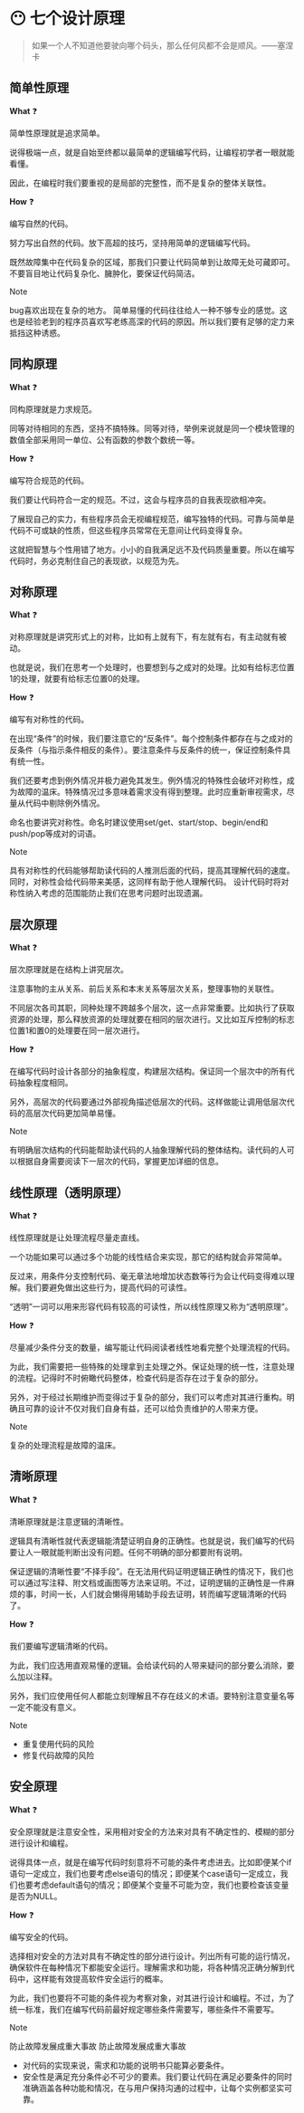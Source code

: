 # :no_mouth: 七个设计原理

> 如果一个人不知道他要驶向哪个码头，那么任何风都不会是顺风。——塞涅卡

## 简单性原理

**What** :question:

简单性原理就是追求简单。

说得极端一点，就是自始至终都以最简单的逻辑编写代码，让编程初学者一眼就能看懂。

因此，在编程时我们要重视的是局部的完整性，而不是复杂的整体关联性。

**How** :question:

编写自然的代码。

努力写出自然的代码。放下高超的技巧，坚持用简单的逻辑编写代码。

既然故障集中在代码复杂的区域，那我们只要让代码简单到让故障无处可藏即可。不要盲目地让代码复杂化、臃肿化，要保证代码简洁。

> [!note]
>
> bug喜欢出现在复杂的地方。
> 简单易懂的代码往往给人一种不够专业的感觉。这也是经验老到的程序员喜欢写老练高深的代码的原因。所以我们要有足够的定力来抵挡这种诱惑。

## 同构原理

**What** :question:

同构原理就是力求规范。

同等对待相同的东西，坚持不搞特殊。同等对待，举例来说就是同一个模块管理的数值全部采用同一单位、公有函数的参数个数统一等。

**How** :question:

编写符合规范的代码。

我们要让代码符合一定的规范。不过，这会与程序员的自我表现欲相冲突。

了展现自己的实力，有些程序员会无视编程规范，编写独特的代码。可靠与简单是代码不可或缺的性质，但这些程序员常常在无意间让代码变得复杂。

这就把智慧与个性用错了地方。小小的自我满足远不及代码质量重要。所以在编写代码时，务必克制住自己的表现欲，以规范为先。

## 对称原理

**What** :question:

对称原理就是讲究形式上的对称，比如有上就有下，有左就有右，有主动就有被动。

也就是说，我们在思考一个处理时，也要想到与之成对的处理。比如有给标志位置1的处理，就要有给标志位置0的处理。

**How** :question:

编写有对称性的代码。

在出现“条件”的时候，我们要注意它的“反条件”。每个控制条件都存在与之成对的反条件（与指示条件相反的条件）。要注意条件与反条件的统一，保证控制条件具有统一性。

我们还要考虑到例外情况并极力避免其发生。例外情况的特殊性会破坏对称性，成为故障的温床。特殊情况过多意味着需求没有得到整理。此时应重新审视需求，尽量从代码中剔除例外情况。

命名也要讲究对称性。命名时建议使用set/get、start/stop、begin/end和push/pop等成对的词语。

> [!note]
>
> 具有对称性的代码能够帮助读代码的人推测后面的代码，提高其理解代码的速度。同时，对称性会给代码带来美感，这同样有助于他人理解代码。
> 设计代码时将对称性纳入考虑的范围能防止我们在思考问题时出现遗漏。

## 层次原理

**What** :question:

层次原理就是在结构上讲究层次。

注意事物的主从关系、前后关系和本末关系等层次关系，整理事物的关联性。

不同层次各司其职，同种处理不跨越多个层次，这一点非常重要。比如执行了获取资源的处理，那么释放资源的处理就要在相同的层次进行。又比如互斥控制的标志位置1和置0的处理要在同一层次进行。

**How** :question:

在编写代码时设计各部分的抽象程度，构建层次结构。保证同一个层次中的所有代码抽象程度相同。

另外，高层次的代码要通过外部视角描述低层次的代码。这样做能让调用低层次代码的高层次代码更加简单易懂。

> [!note]
>
> 有明确层次结构的代码能帮助读代码的人抽象理解代码的整体结构。读代码的人可以根据自身需要阅读下一层次的代码，掌握更加详细的信息。

## 线性原理（透明原理）

**What** :question:

线性原理就是让处理流程尽量走直线。

一个功能如果可以通过多个功能的线性结合来实现，那它的结构就会非常简单。

反过来，用条件分支控制代码、毫无章法地增加状态数等行为会让代码变得难以理解。我们要避免做出这些行为，提高代码的可读性。

“透明”一词可以用来形容代码有较高的可读性，所以线性原理又称为“透明原理”。

**How** :question:

尽量减少条件分支的数量，编写能让代码阅读者线性地看完整个处理流程的代码。

为此，我们需要把一些特殊的处理拿到主处理之外。保证处理的统一性，注意处理的流程。记得时不时俯瞰代码整体，检查代码是否存在过于复杂的部分。

另外，对于经过长期维护而变得过于复杂的部分，我们可以考虑对其进行重构。明确且可靠的设计不仅对我们自身有益，还可以给负责维护的人带来方便。

> [!note]
>
> 复杂的处理流程是故障的温床。

## 清晰原理

**What** :question:

清晰原理就是注意逻辑的清晰性。

逻辑具有清晰性就代表逻辑能清楚证明自身的正确性。也就是说，我们编写的代码要让人一眼就能判断出没有问题。任何不明确的部分都要附有说明。

保证逻辑的清晰性要“不择手段”。在无法用代码证明逻辑正确性的情况下，我们也可以通过写注释、附文档或画图等方法来证明。不过，证明逻辑的正确性是一件麻烦的事，时间一长，人们就会懒得用辅助手段去证明，转而编写逻辑清晰的代码了。

**How** :question:

我们要编写逻辑清晰的代码。

为此，我们应选用直观易懂的逻辑。会给读代码的人带来疑问的部分要么消除，要么加以注释。

另外，我们应使用任何人都能立刻理解且不存在歧义的术语。要特别注意变量名等一定不能没有意义。

> [!note]
>
> - 重复使用代码的风险
> - 修复代码故障的风险

## 安全原理

**What** :question:

安全原理就是注意安全性，采用相对安全的方法来对具有不确定性的、模糊的部分进行设计和编程。

说得具体一点，就是在编写代码时刻意将不可能的条件考虑进去。比如即便某个if语句一定成立，我们也要考虑else语句的情况；即便某个case语句一定成立，我们也要考虑default语句的情况；即便某个变量不可能为空，我们也要检查该变量是否为NULL。

**How** :question:

编写安全的代码。

选择相对安全的方法对具有不确定性的部分进行设计。列出所有可能的运行情况，确保软件在每种情况下都能安全运行。理解需求和功能，将各种情况正确分解到代码中，这样能有效提高软件安全运行的概率。

为此，我们也要将不可能的条件视为考察对象，对其进行设计和编程。不过，为了统一标准，我们在编写代码前最好规定哪些条件需要写，哪些条件不需要写。

> [!note]
>
> 防止故障发展成重大事故
> 防止故障发展成重大事故
>
> - 对代码的实现来说，需求和功能的说明书只能算必要条件。
> - 安全性是满足充分条件必不可少的要素。我们要让代码在满足必要条件的同时准确涵盖各种功能和情况，在与用户保持沟通的过程中，让每个实例都坚实可靠。
